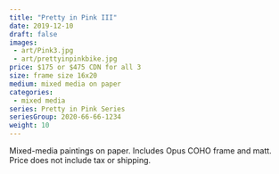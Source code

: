 ```yaml
---
title: "Pretty in Pink III"
date: 2019-12-10
draft: false
images:
 - art/Pink3.jpg
 - art/prettyinpinkbike.jpg
price: $175 or $475 CDN for all 3
size: frame size 16x20
medium: mixed media on paper
categories:
 - mixed media
series: Pretty in Pink Series
seriesGroup: 2020-66-66-1234
weight: 10
---
```


Mixed-media paintings on paper. Includes Opus COHO frame and matt. Price does not include tax or shipping.
